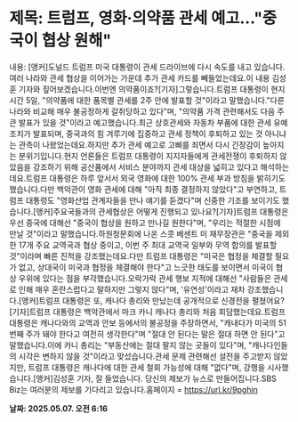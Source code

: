 # **제목: 트럼프, 영화·의약품 관세 예고…"중국이 협상 원해"**

  내용: [앵커]도널드 트럼프 미국 대통령이 관세 드라이브에 다시 속도를 내고 있습니다.여러 나라와 관세 협상을 이어가는 가운데 추가 관세 카드를 빼들었는데요.이 내용 김성훈 기자와 짚어보겠습니다.이번엔 의약품이죠?[기자]그렇습니다.트럼프 대통령이 현지시간 5일, "의약품에 대한 품목별 관세를 2주 안에 발표할 것"이라고 말했습니다."다른 나라와 비교해 매우 불공정하게 갈취당하고 있다"며, "의약품 가격 관련해서도 다음 주 큰 발표가 있을 것"이라고 예고했습니다.최근 상호관세와 자동차 부품에 대한 관세 유예 조치가 발표되며, 중국과의 힘 겨루기에 집중하고 관세 정책이 후퇴하고 있는 것 아니냐는 관측이 나왔었는데요.하지만 추가 관세 예고로 고삐를 죄면서 다시 긴장감이 높아지는 분위기입니다.현지 언론들은 트럼프 대통령이 지지자들에게 관세전쟁이 후퇴하지 않았음을 강조하기 위해 공산품에서 서비스 분야까지 관세 대상을 넓히고 있다고 해석하는데요.트럼프 대통령은 하루 앞서서 외국 영화에 대한 100% 관세 부과 방침을 밝히기도 했습니다.다만 백악관이 영화 관세에 대해 "아직 최종 결정하지 않았다"고 부연하고, 트럼프 대통령도 "영화산업 관계자들을 만나 얘기를 듣겠다"며 신중한 기조를 보이기도 했습니다.[앵커]주요국들과의 관세협상은 어떻게 진행되고 있나요?[기자]트럼프 대통령은 우선 중국에 대해선 "중국이 협상을 원하고 만나길 원한다"며, "우리는 적절한 시점에 만날 것"이라고 말했습니다.하원청문회에 나온 스콧 베센트 미 재무장관은 "중국을 제외한 17개 주요 교역국과 협상 중이고, 이번 주 최대 교역국 일부와 무역 합의를 발표할 것"이라며 빠른 진척을 강조했는데요.다만 트럼프 대통령은 "미국은 협정을 체결할 필요가 없고, 상대국이 미국과 협정을 체결해야 한다"고 느긋한 태도를 보이면서 미국이 협상 우위에 있다는 점을 부각했습니다.오락가락 관세 행보 지적에 대해선 "사람들은 관세로 인해 매우 혼란스럽다고 말하지만 그렇지 않다"며, '유연성'이라고 재차 강조했습니다.[앵커]트럼프 대통령은 또, 캐나다 총리와 만났는데 공개적으로 신경전을 펼쳤어요?[기자]트럼프 대통령은 백악관에서 마크 카니 캐나다 총리와 처음 회담했는데요.트럼프 대통령은 캐나다와의 교역과 안보 등에서의 불공정을 주장하면서, "캐내다가 미국의 51번째 주가 돼야 한다고 여전히 생각한다"며 "절대 안 된다는 말은 절대 하면 안 된다"고 말했습니다.이에 카니 총리는 "부동산에는 절대 팔지 않는 곳들이 있다"며, "캐나다인들의 시각은 변하지 않을 것"이라고 맞섰습니다.관세 문제 관련해선 설전을 주고받지 않았지만, 트럼프 대통령은 캐나다에 대한 관세 철회 가능성에 대해 "없다"며, 강행을 시사했습니다.[앵커]김성훈 기자, 잘 들었습니다. 당신의 제보가 뉴스로 만들어집니다.SBS Biz는 여러분의 제보를 기다리고 있습니다.홈페이지 = https://url.kr/9pghjn

  **날짜: 2025.05.07. 오전 6:16**